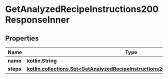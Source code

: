
# GetAnalyzedRecipeInstructions200ResponseInner

## Properties
| Name | Type | Description | Notes |
| ------------ | ------------- | ------------- | ------------- |
| **name** | **kotlin.String** |  |  |
| **steps** | [**kotlin.collections.Set&lt;GetAnalyzedRecipeInstructions200ResponseInnerStepsInner&gt;**](GetAnalyzedRecipeInstructions200ResponseInnerStepsInner.md) |  |  [optional] |



